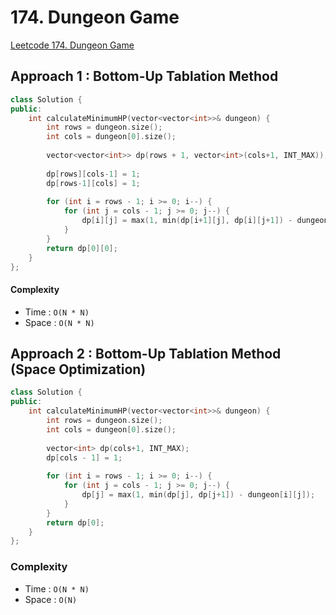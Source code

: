 # 174. Dungeon Game
[Leetcode 174. Dungeon Game](https://leetcode.com/problems/dungeon-game/)

## Approach 1 : Bottom-Up Tablation Method
```cpp
class Solution {
public:
    int calculateMinimumHP(vector<vector<int>>& dungeon) {
        int rows = dungeon.size();
        int cols = dungeon[0].size();
        
        vector<vector<int>> dp(rows + 1, vector<int>(cols+1, INT_MAX));
        
        dp[rows][cols-1] = 1;
        dp[rows-1][cols] = 1;
        
        for (int i = rows - 1; i >= 0; i--) {
            for (int j = cols - 1; j >= 0; j--) {
                dp[i][j] = max(1, min(dp[i+1][j], dp[i][j+1]) - dungeon[i][j]);
            }
        }
        return dp[0][0];
    }
};
```

#### Complexity
* Time : `O(N * N)`
* Space : `O(N * N)`

## Approach 2 : Bottom-Up Tablation Method (Space Optimization)
```cpp
class Solution {
public:
    int calculateMinimumHP(vector<vector<int>>& dungeon) {
        int rows = dungeon.size();
        int cols = dungeon[0].size();
        
        vector<int> dp(cols+1, INT_MAX);
        dp[cols - 1] = 1;
        
        for (int i = rows - 1; i >= 0; i--) {
            for (int j = cols - 1; j >= 0; j--) {
                dp[j] = max(1, min(dp[j], dp[j+1]) - dungeon[i][j]);
            }
        }
        return dp[0];
    }
};
```
### Complexity
* Time : `O(N * N)`
* Space : `O(N)`
